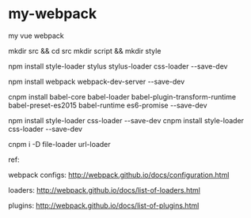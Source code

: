 # my-webpack
my vue webpack



mkdir src && cd src
mkdir script && mkdir style

npm install style-loader stylus stylus-loader css-loader --save-dev


npm install webpack webpack-dev-server --save-dev

cnpm install babel-core  babel-loader babel-plugin-transform-runtime babel-preset-es2015 babel-runtime es6-promise  --save-dev



npm install style-loader css-loader --save-dev
cnpm install style-loader css-loader --save-dev


cnpm i -D file-loader url-loader



ref:

webpack configs:
http://webpack.github.io/docs/configuration.html


loaders:
http://webpack.github.io/docs/list-of-loaders.html


plugins:
http://webpack.github.io/docs/list-of-plugins.html

